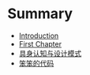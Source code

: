 # Summary

* [Introduction](README.md)
* [First Chapter](chapter1.md)
* [具身认知与设计模式](ju-shen-ren-zhi-yu-she-ji-mo-shi.md)
* [笨笨的代码](ben-ben-de-dai-ma.md)


